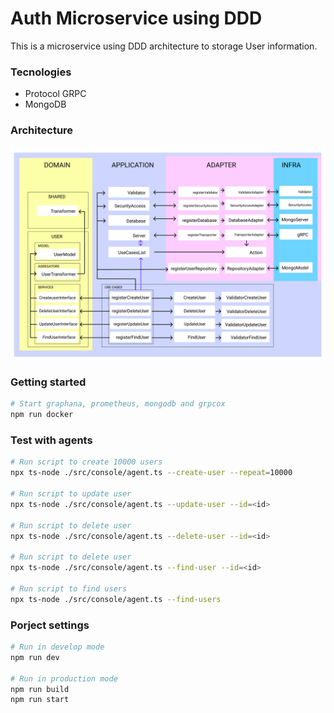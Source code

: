 # Auth Microservice using DDD

This is a microservice using DDD architecture to storage User information.
### Tecnologies

* Protocol GRPC
* MongoDB

### Architecture

![Architecture](doc/architecture.png)

### Getting started

```bash
# Start graphana, prometheus, mongodb and grpcox
npm run docker

```

### Test with agents

```bash
# Run script to create 10000 users
npx ts-node ./src/console/agent.ts --create-user --repeat=10000

# Run script to update user
npx ts-node ./src/console/agent.ts --update-user --id=<id>

# Run script to delete user
npx ts-node ./src/console/agent.ts --delete-user --id=<id>

# Run script to delete user
npx ts-node ./src/console/agent.ts --find-user --id=<id>

# Run script to find users
npx ts-node ./src/console/agent.ts --find-users

```

### Porject settings

```bash
# Run in develop mode
npm run dev

# Run in production mode
npm run build
npm run start

```
